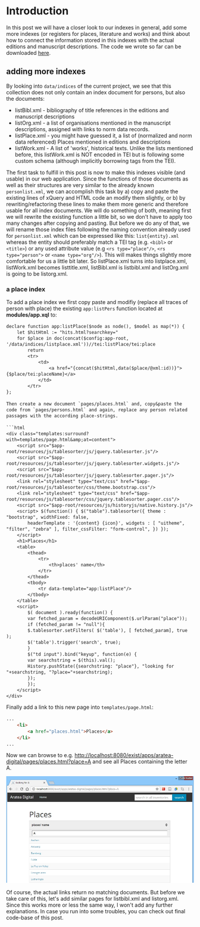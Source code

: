 # Introduction

In this post we will have a closer look to our indexes in general, add some more indexes (or registers for places, literature and works) and think about how to connect the information stored in this indexes with the actual editions and manuscript descriptions.
The code we wrote so far can be downloaded [here](https://github.com/csae8092/posts/raw/master/pimp-de-web-app/downloads/part-3/aratea-digital-0.1.xar).

## adding more indexes

By looking into `data/indices` of the current project, we see that this collection does not only contain an index document for persons, but also the documents: 

* listBibl.xml - bibliography of title references in the editions and manuscript descriptions
* listOrg.xml - a list of organisations mentioned in the manuscript descriptions, assigned with links to norm data records.
* listPlace.xml - you might have guessed it, a list of (normalized and norm data referenced) Places mentioned in editions and descriptions
* listWork.xml - A list of 'works', historical texts. Unlike the lists mentioned before, this listWork.xml is NOT encoded in TEI but is following some custom schema (although implicitly borrowing tags from the TEI). 

The first task to fulfill in this post is now to make this indexes visible (and usable) in our web application. Since the functions of those documents as well as their structures are very similar to the already known `personlist.xml`, we can accomplish this task by a) copy and paste the existing lines of xQuery and HTML code an modify them slightly, or b) by rewriting/refactoring these lines to make them more generic and therefore usable for all index documents.
We will do something of both, meaning first we will rewrite the existing function a little bit, so we don't have to apply too many changes after copying and pasting. But before we do any of that, we will rename those index files following the naming convention already used for `personlist.xml` which can be expressed like this: `list{entity}.xml` whereas the entity should preferably match a TEI tag (e.g. `<bibl>` or `<title>`) or any used attribute value (e.g `<rs type="place"/>`, `<rs type="person">` or `<name type="org"/>`). This will makes things slightly more comfortable for us a little bit later.
So listPlace.xml turns into listplace.xml, listWork.xml becomes listtitle.xml, listBibl.xml is listbibl.xml and listOrg.xml is going to be listorg.xml.

### a place index

To add a place index we first copy paste and modifiy (replace all traces of person with place) the existing `app:listPers` function located at **modules/app.xql** to:

```xquery
declare function app:listPlace($node as node(), $model as map(*)) {
    let $hitHtml := "hits.html?searchkey="
    for $place in doc(concat($config:app-root, '/data/indices/listplace.xml'))//tei:listPlace/tei:place
        return
        <tr>
            <td>
                <a href="{concat($hitHtml,data($place/@xml:id))}">{$place/tei:placeName}</a>
            </td>
        </tr>
};

Then create a new document `pages/places.html` and, copy&paste the code from `pages/persons.html` and again, replace any person related passages with the according place-strings.

```html
<div class="templates:surround?with=templates/page.html&amp;at=content">
    <script src="$app-root/resources/js/tablesorter/js/jquery.tablesorter.js"/>
    <script src="$app-root/resources/js/tablesorter/js/jquery.tablesorter.widgets.js"/>
    <script src="$app-root/resources/js/tablesorter/js/jquery.tablesorter.pager.js"/>
    <link rel="stylesheet" type="text/css" href="$app-root/resources/js/tablesorter/css/theme.bootstrap.css"/>
    <link rel="stylesheet" type="text/css" href="$app-root/resources/js/tablesorter/css/jquery.tablesorter.pager.css"/>
    <script src="$app-root/resources/js/historyjs/native.history.js"/>
    <script> $(function() { $("table").tablesorter({ theme : "bootstrap", widthFixed: false,
        headerTemplate : '{content} {icon}', widgets : [ "uitheme", "filter", "zebra" ], filter_cssFilter: "form-control", }) }); 
    </script>
    <h1>Places</h1>
    <table>
        <thead>
            <tr>
                <th>places' name</th>
            </tr>
        </thead>
        <tbody>
            <tr data-template="app:listPlace"/>
        </tbody>
    </table>
    <script>
        $( document ).ready(function() {
        var fetched_param = decodeURIComponent($.urlParam("place"));
        if (fetched_param != "null"){
        $.tablesorter.setFilters( $('table'), [ fetched_param], true );
        $('table').trigger('search', true);
        }
        $("td input").bind("keyup", function(e) {
        var searchstring = $(this).val();
        History.pushState({searchstring: "place"}, "looking for "+searchstring, "?place="+searchstring);   
        });
        });
    </script>
</div>
```

Finally add a link to this new page into `templates/page.html`: 

```html
...
    <li>
        <a href="places.html">Places</a>
    </li>
...
```

Now we can browse to e.g. [http://localhost:8080/exist/apps/aratea-digital/pages/places.html?place=A](http://localhost:8080/exist/apps/aratea-digital/pages/places.html?place=A) and see all Places containing the letter A.

![image alt text](https://raw.githubusercontent.com/csae8092/posts/master/pimp-de-web-app/images/part-4/image_0.jpg)

Of course, the actual links return no matching documents. But before we take care of this, let's add similar pages for listbibl.xml and listorg.xml. Since this works more or less the same way, I won't add any further explanations. In case you run into some troubles, you can check out final code-base of this post.
